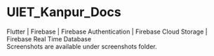 # UIET_Kanpur_Docs
Flutter | Firebase | Firebase Authentication | Firebase Cloud Storage | Firebase Real Time Database  
Screenshots are available under screenshots folder.

